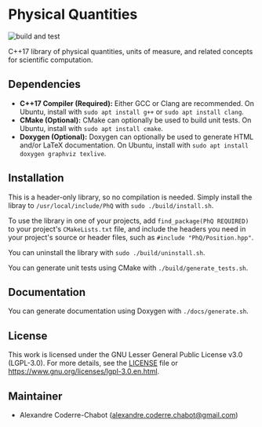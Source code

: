 # Physical Quantities
![build and test](https://github.com/acodcha/PhysicalQuantities/workflows/build%20and%20test/badge.svg?branch=master)

C++17 library of physical quantities, units of measure, and related concepts for scientific computation.

## Dependencies
- **C++17 Compiler (Required):** Either GCC or Clang are recommended. On Ubuntu, install with `sudo apt install g++` or `sudo apt install clang`.
- **CMake (Optional):** CMake can optionally be used to build unit tests. On Ubuntu, install with `sudo apt install cmake`.
- **Doxygen (Optional):** Doxygen can optionally be used to generate HTML and/or LaTeX documentation. On Ubuntu, install with `sudo apt install doxygen graphviz texlive`.

## Installation
This is a header-only library, so no compilation is needed. Simply install the libray to `/usr/local/include/PhQ` with `sudo ./build/install.sh`.

To use the library in one of your projects, add `find_package(PhQ REQUIRED)` to your project's `CMakeLists.txt` file, and include the headers you need in your project's source or header files, such as `#include "PhQ/Position.hpp"`.

You can uninstall the library with `sudo ./build/uninstall.sh`.

You can generate unit tests using CMake with `./build/generate_tests.sh`.

## Documentation
You can generate documentation using Doxygen with `./docs/generate.sh`.

## License
This work is licensed under the GNU Lesser General Public License v3.0 (LGPL-3.0). For more details, see the [LICENSE](LICENSE) file or <https://www.gnu.org/licenses/lgpl-3.0.en.html>.

## Maintainer
- Alexandre Coderre-Chabot (<alexandre.coderre.chabot@gmail.com>)

